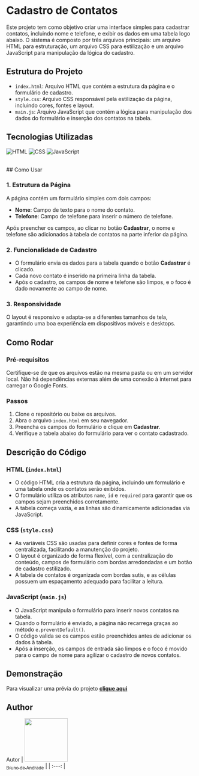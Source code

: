 #  Cadastro de Contatos

Este projeto tem como objetivo criar uma interface simples para cadastrar contatos, incluindo nome e telefone, e exibir os dados em uma tabela logo abaixo. O sistema é composto por três arquivos principais: um arquivo HTML para estruturação, um arquivo CSS para estilização e um arquivo JavaScript para manipulação da lógica do cadastro.

## Estrutura do Projeto

- `index.html`: Arquivo HTML que contém a estrutura da página e o formulário de cadastro.
- `style.css`: Arquivo CSS responsável pela estilização da página, incluindo cores, fontes e layout.
- `main.js`: Arquivo JavaScript que contém a lógica para manipulação dos dados do formulário e inserção dos contatos na tabela.

##  Tecnologias Utilizadas
![HTML](https://img.shields.io/badge/HTML5-E34F26?style=for-the-badge&logo=html5&logoColor=white)
![CSS](https://img.shields.io/badge/CSS3-1572B6?style=for-the-badge&logo=css3&logoColor=white)
![JavaScript](https://img.shields.io/badge/JavaScript-323330?style=for-the-badge&logo=javascript&logoColor=F7DF1E)

<br>
## Como Usar

### 1. Estrutura da Página

A página contém um formulário simples com dois campos:  
- **Nome**: Campo de texto para o nome do contato.
- **Telefone**: Campo de telefone para inserir o número de telefone.

Após preencher os campos, ao clicar no botão **Cadastrar**, o nome e telefone são adicionados à tabela de contatos na parte inferior da página.

### 2. Funcionalidade de Cadastro

- O formulário envia os dados para a tabela quando o botão **Cadastrar** é clicado.
- Cada novo contato é inserido na primeira linha da tabela.
- Após o cadastro, os campos de nome e telefone são limpos, e o foco é dado novamente ao campo de nome.

### 3. Responsividade

O layout é responsivo e adapta-se a diferentes tamanhos de tela, garantindo uma boa experiência em dispositivos móveis e desktops.

## Como Rodar

### Pré-requisitos

Certifique-se de que os arquivos estão na mesma pasta ou em um servidor local. Não há dependências externas além de uma conexão à internet para carregar o Google Fonts.

### Passos

1. Clone o repositório ou baixe os arquivos.
2. Abra o arquivo `index.html` em seu navegador.
3. Preencha os campos do formulário e clique em **Cadastrar**.
4. Verifique a tabela abaixo do formulário para ver o contato cadastrado.

## Descrição do Código

### HTML (`index.html`)

- O código HTML cria a estrutura da página, incluindo um formulário e uma tabela onde os contatos serão exibidos.
- O formulário utiliza os atributos `name`, `id` e `required` para garantir que os campos sejam preenchidos corretamente.
- A tabela começa vazia, e as linhas são dinamicamente adicionadas via JavaScript.

### CSS (`style.css`)

- As variáveis CSS são usadas para definir cores e fontes de forma centralizada, facilitando a manutenção do projeto.
- O layout é organizado de forma flexível, com a centralização do conteúdo, campos de formulário com bordas arredondadas e um botão de cadastro estilizado.
- A tabela de contatos é organizada com bordas sutis, e as células possuem um espaçamento adequado para facilitar a leitura.

### JavaScript (`main.js`)

- O JavaScript manipula o formulário para inserir novos contatos na tabela.
- Quando o formulário é enviado, a página não recarrega graças ao método `e.preventDefault()`.
- O código valida se os campos estão preenchidos antes de adicionar os dados à tabela.
- Após a inserção, os campos de entrada são limpos e o foco é movido para o campo de nome para agilizar o cadastro de novos contatos.


## Demonstração
Para visualizar uma prévia do projeto <a href="" target="_blank"><b>clique aqui</b></a>

## Author
Autor
| [<img src="https://avatars.githubusercontent.com/u/55500337?s=400&u=9e2efd802fb544effcef3d0f63f446628cf0c714&v=4" width=115><br><sub>Bruno de Andrade</sub>](https://github.com/BrunoAndradeDinis) |
| :---: |